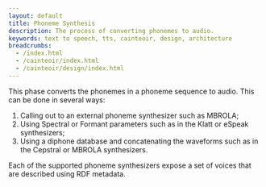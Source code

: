```yaml
---
layout: default
title: Phoneme Synthesis
description: The process of converting phonemes to audio.
keywords: text to speech, tts, cainteoir, design, architecture
breadcrumbs:
  - /index.html
  - /cainteoir/index.html
  - /cainteoir/design/index.html
---
```


This phase converts the phonemes in a phoneme sequence to audio. This can
be done in several ways:

1.  Calling out to an external phoneme synthesizer such as MBROLA;
2.  Using Spectral or Formant parameters such as in the Klatt or eSpeak
    synthesizers;
3.  Using a diphone database and concatenating the waveforms such as in
    the Cepstral or MBROLA synthesizers.

Each of the supported phoneme synthesizers expose a set of voices that
are described using RDF metadata.
